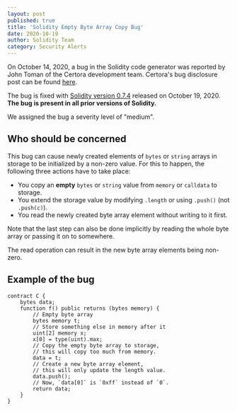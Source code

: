 ```yaml
---
layout: post
published: true
title: 'Solidity Empty Byte Array Copy Bug'
date: 2020-10-19
author: Solidity Team
category: Security Alerts
---
```


On October 14, 2020, a bug in the Solidity code generator was reported by
John Toman of the Certora development team. Certora's bug disclosure post can be found [here](https://medium.com/certora/the-solidity-compiler-silently-corrupts-storage-certora-bug-disclosure-b909289f0d6f).

The bug is fixed with [Solidity version 0.7.4](https://github.com/ethereum/solidity/releases/tag/v0.7.4)
released on October 19, 2020. **The bug is present in all prior versions of Solidity.**

We assigned the bug a severity level of "medium".

## Who should be concerned

This bug can cause newly created elements of `bytes` or `string` arrays in storage
to be initialized by a non-zero value. For this to happen, the following three
actions have to take place:

- You copy an **empty** `bytes` or `string` value from `memory` or `calldata` to storage.
- You extend the storage value by modifying `.length` or using `.push()` (not `.push(c)`).
- You read the newly created byte array element without writing to it first.

Note that the last step can also be done implicitly by reading the whole byte array
or passing it on to somewhere.

The read operation can result in the new byte array elements being non-zero.

## Example of the bug

```solidity
contract C {
    bytes data;
    function f() public returns (bytes memory) {
        // Empty byte array
        bytes memory t;
        // Store something else in memory after it
        uint[2] memory x;
        x[0] = type(uint).max;
        // Copy the empty byte array to storage,
        // this will copy too much from memory.
        data = t;
        // Create a new byte array element,
        // this will only update the length value.
        data.push();
        // Now, `data[0]` is `0xff` instead of `0`.
        return data;
    }
}

```
